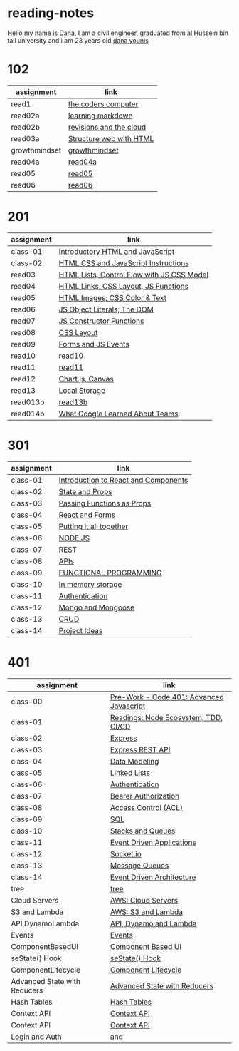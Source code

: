 # reading-notes

Hello my name is Dana, I am a civil engineer, graduated from al Hussein bin tall university and i am 23 years old
[dana younis](https://github.com/dana-younis)

# 102

| assignment    | link                                      |
| ------------- | ----------------------------------------- |
| read1         | [the coders computer](102/read1.md)       |
| read02a       | [learning markdown](102/read02b.md)       |
| read02b       | [revisions and the cloud](102/read02b.md) |
| read03a       | [Structure web with HTML](102/read03a.md) |
| growthmindset | [growthmindset](102/growthmindset.md)     |
| read04a       | [read04a](102/read04a.md)                 |
| read05        | [read05](102/read05.md)                   |
| read06        | [read06](102/read06.md)                   |

# 201

| assignment | link                                                         |
| ---------- | ------------------------------------------------------------ |
| class-01   | [Introductory HTML and JavaScript](201/class-01.md)          |
| class-02   | [HTML CSS and JavaScript Instructions](201/class-02.md)      |
| read03     | [ HTML Lists, Control Flow with JS,CSS Model](201/read03.md) |
| read04     | [HTML Links, CSS Layout, JS Functions](201/read04.md)        |
| read05     | [ HTML Images; CSS Color & Text](201/read05.md)              |
| read06     | [JS Object Literals; The DOM](201/read06.md)                 |
| read07     | [JS Constructor Functions](201/read07.md)                    |
| read08     | [CSS Layout](201/read08.md)                                  |
| read09     | [Forms and JS Events](201/read09.md)                         |
| read10     | [read10](201/read10.md)                                      |
| read11     | [read11](201/read11.md)                                      |
| read12     | [Chart.js, Canvas](201/read12.md)                            |
| read13     | [Local Storage](201/read13.md)                               |
| read013b   | [read13b](201/read13b.md)                                    |
| read014b   | [What Google Learned About Teams](201/read14b.md)            |

# 301

| assignment | link                                                    |
| ---------- | ------------------------------------------------------- |
| class-01   | [Introduction to React and Components](301/Class-01.md) |
| class-02   | [State and Props](301/class-02.md)                      |
| class-03   | [Passing Functions as Props](301/class-03.md)           |
| class-04   | [React and Forms](301/class-04.md)                      |
| class-05   | [Putting it all together](301/Class-05.md)              |
| class-06   | [NODE.JS](301/Class-06.md)                              |
| class-07   | [REST](301/Class-07.md)                                 |
| class-08   | [APIs](301/class-08.md)                                 |
| class-09   | [FUNCTIONAL PROGRAMMING](301/class-09.md)               |
| class-10   | [In memory storage](301/class-10.md)                    |
| class-11   | [Authentication](301/class-11.md)                       |
| class-12   | [Mongo and Mongoose](301/class-12.md)                   |
| class-13   | [CRUD](301/class-13.md)                                 |
| class-14   | [Project Ideas](301/class-14.md)                        |

# 401

| assignment                   | link                                                        |
| ---------------------------- | ----------------------------------------------------------- |
| class-00                     | [Pre-Work - Code 401: Advanced Javascript ](401/PreWork.md) |
| class-01                     | [Readings: Node Ecosystem, TDD, CI/CD](401/class-01.md)     |
| class-02                     | [Express ](401/class-02.md)                                 |
| class-03                     | [Express REST API ](401/class-03.md)                        |
| class-04                     | [Data Modeling ](401/class-04.md)                           |
| class-05                     | [ Linked Lists ](401/class-05.md)                           |
| class-06                     | [ Authentication ](401/class-06.md)                         |
| class-07                     | [Bearer Authorization ](401/class-07.md)                    |
| class-08                     | [Access Control (ACL)](401/class-08.md)                     |
| class-09                     | [SQL](401/class-09.md)                                      |
| class-10                     | [Stacks and Queues](401/class-10.md)                        |
| class-11                     | [Event Driven Applications](401/class-11.md)                |
| class-12                     | [Socket.io](401/class-12.md)                                |
| class-13                     | [Message Queues](401/class-13.md)                           |
| class-14                     | [Event Driven Architecture](401/class-14.md)                |
| tree                         | [tree](401/tree.md)                                         |
| Cloud Servers                | [AWS: Cloud Servers](401/class-16.md)                       |
| S3 and Lambda                | [ AWS: S3 and Lambda](401/class-17.md)                      |
| API,DynamoLambda             | [API, Dynamo and Lambda](401/class-18.md)                   |
| Events                       | [Events](401/class-19.md)                                   |
| ComponentBasedUI             | [ Component Based UI](401/class-26.md)                      |
| seState() Hook               | [ seState() Hook](401/class-27.md)                          |
| ComponentLifecycle           | [Component Lifecycle](401/class-28.md)                      |
| Advanced State with Reducers | [Advanced State with Reducers](401/class-29.md)             |
| Hash Tables                  | [Hash Tables](401/class-30.md)                              |
| Context API                  | [Context API](401/class-31.md)                              |
| Context API                  | [Context API](401/class-32.md)                              |
| Login and Auth               | [<Login /> and <Auth />](401/class-33.md)                   |
